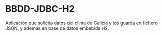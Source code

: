 # BBDD-JDBC-H2
Aplicación que solicita datos del clima de Galicia y los guarda en fichero JSON, y además en base de datos embebida H2.

